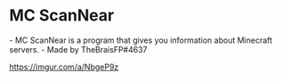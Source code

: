 <h1> MC ScanNear </h1>
- MC ScanNear is a program that gives you information about Minecraft servers.
- Made by TheBraisFP#4637


https://imgur.com/a/NbgeP9z
